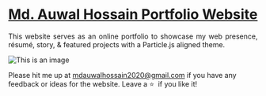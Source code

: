# <a href="https://md-auwal-hossain-portfolio.netlify.app/" target="_blank">Md. Auwal Hossain Portfolio Website</a>



 <p align="justify">This website serves as an online portfolio to showcase my web presence, résumé, story, & featured projects with a Particle.js aligned theme.</p>

![This is an image](https://ibb.co/F4s7NFj)



Please hit me up at mdauwalhossain2020@gmail.com if you have any feedback or ideas for the website. Leave a :star: &nbsp;if you like it!
